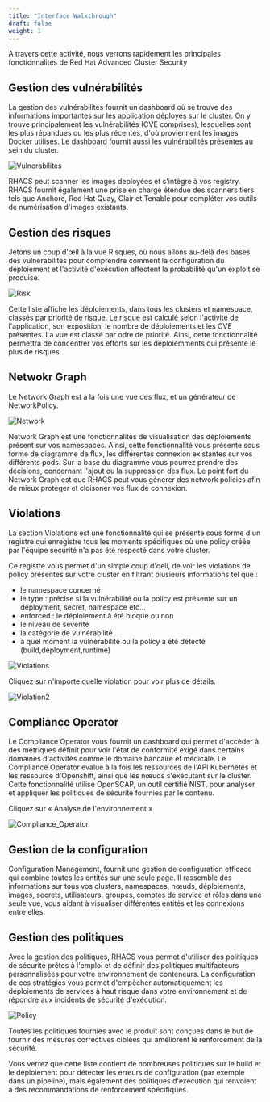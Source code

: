 ```yaml
---
title: "Interface Walkthrough"
draft: false
weight: 1
---
```



A travers cette activité, nous verrons rapidement les principales fonctionnalités de Red Hat Advanced Cluster Security


## Gestion des vulnérabilités

La gestion des vulnérabilités fournit un dashboard où se trouve des informations importantes sur les application déployés sur le cluster. On y trouve principalement les vulnérabilités (CVE comprises), lesquelles sont les plus répandues ou les plus récentes, d'où proviennent les images Docker utilisés. Le dashboard fournit aussi les vulnérabilités présentes au sein du cluster.


![Vulnerabilités](/OPP-2023-lab-instruction.github.io/images/vuln_manag.png)

 RHACS peut scanner les images deployées et s'intègre à vos registry. RHACS fournit également une prise en charge étendue des scanners tiers tels que Anchore, Red Hat Quay, Clair et Tenable pour compléter vos outils de numérisation d'images existants.


## Gestion des risques


Jetons un coup d'œil à la vue Risques, où nous allons au-delà des bases des vulnérabilités pour comprendre comment la configuration du déploiement et l'activité d'exécution affectent la probabilité qu'un exploit se produise.


![Risk](/OPP-2023-lab-instruction.github.io/images/risk.png)


Cette liste affiche les déploiements, dans tous les clusters et namespace, classés par priorité de risque.
Le risque est calculé selon l'activité de l'application, son exposition, le nombre de déploiements et les CVE présentes.
La vue est classé par odre de priorité.
Ainsi, cette fonctionnalité permettra de concentrer vos efforts sur les déploiemments qui présente le plus de risques.



## Netwokr Graph

Le Network Graph est à la fois une vue des flux, et un générateur de NetworkPolicy.


![Network](/OPP-2023-lab-instruction.github.io/images/network.png)


Network Graph est une fonctionnalités de visualisation des déploiements présent sur vos namespaces.
Ainsi, cette fonctionnalité vous présente sous forme de diagramme de flux, les différentes connexion existantes sur vos différents pods.
Sur la base du diagramme vous pourrez prendre des décisions, concernant l'ajout ou la suppression des flux.
Le point fort du Network Graph est que RHACS peut vous génerer des network policies afin de mieux protèger et cloisoner vos flux de connexion.

## Violations

La section Violations est une fonctionnalité qui se présente sous forme d'un registre qui enregistre tous les moments spécifiques où une policy créée par l'équipe sécurité n'a pas été respecté dans votre cluster.

Ce registre vous permet d'un simple coup d'oeil, de voir les violations de policy présentes sur votre cluster en filtrant plusieurs informations tel que :
- le namespace concerné
- le type : précise si la vulnérabilité ou la policy est présente sur un déployment, secret, namespace etc...
- enforced : le déploiement à été bloqué ou non
- le niveau de séverité
- la catégorie de vulnérabilité
- à quel moment la vulnérabilité ou la policy a été détecté (build,deployment,runtime)
  




![Violations](/OPP-2023-lab-instruction.github.io/images/violations1.png)

Cliquez sur n'importe quelle violation pour voir plus de détails.


![Violation2](/OPP-2023-lab-instruction.github.io/images/violation2.png)


## Compliance Operator

Le Compliance Operator vous fournit un dashboard qui permet d'accèder à des métriques définit pour voir l'état de conformité exigé dans certains domaines d'activités comme le domaine bancaire et médicale.
Le Compliance Operator évalue à la fois les ressources de l'API Kubernetes et les ressource d'Openshift, ainsi que les nœuds s'exécutant sur le cluster.
Cette fonctionnalité utilise OpenSCAP, un outil certifié NIST, pour analyser et appliquer les politiques de sécurité fournies par le contenu.



Cliquez sur « Analyse de l'environnement »


![Compliance_Operator](/OPP-2023-lab-instruction.github.io/images/compliance.png)


## Gestion de la configuration

Configuration Management, fournit une gestion de configuration efficace qui combine toutes les entités sur une seule page. Il rassemble des informations sur tous vos clusters, namespaces, nœuds, déploiements, images, secrets, utilisateurs, groupes, comptes de service et rôles dans une seule vue, vous aidant à visualiser différentes entités et les connexions entre elles.


## Gestion des politiques

Avec la gestion des politiques, RHACS vous permet d'utiliser des politiques de sécurité prêtes à l'emploi et de définir des politiques multifacteurs personnalisées pour votre environnement de conteneurs.
La configuration de ces stratégies vous permet d'empêcher automatiquement les déploiements de services à haut risque dans votre environnement et de répondre aux incidents de sécurité d'exécution.


![Policy](/OPP-2023-lab-instruction.github.io/images/policy_management.png)


Toutes les politiques fournies avec le produit sont conçues dans le but de fournir des mesures correctives ciblées qui améliorent le renforcement de la sécurité.

Vous verrez que cette liste contient de nombreuses politiques sur le build et le déploiement pour détecter les erreurs de configuration (par exemple dans un pipeline), mais également des politiques d'exécution qui renvoient à des recommandations de renforcement spécifiques.




